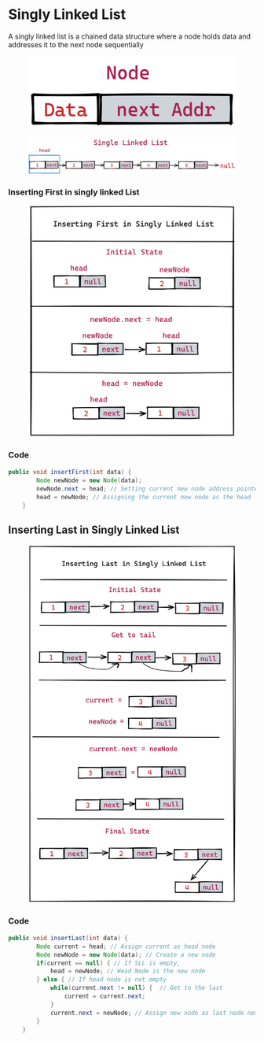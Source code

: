 # Singly Linked List

A singly linked list is a chained data structure where a node holds data and addresses it to the next node sequentially

<figure><img src="../../.gitbook/assets/image (12) (1).png" alt=""><figcaption></figcaption></figure>

<figure><img src="../../.gitbook/assets/image (10) (1).png" alt=""><figcaption></figcaption></figure>

### Inserting First in singly linked List

<figure><img src="../../.gitbook/assets/image (15) (1).png" alt=""><figcaption></figcaption></figure>

### Code

```java
public void insertFirst(int data) {
        Node newNode = new Node(data);
        newNode.next = head; // Setting current new node address pointer next to previous head
        head = newNode; // Assigning the current new node as the head
    }
```

## Inserting Last in Singly Linked List

<figure><img src="../../.gitbook/assets/image (13) (1).png" alt=""><figcaption></figcaption></figure>

### Code

```java
public void insertLast(int data) {
        Node current = head; // Assign current as head node
        Node newNode = new Node(data); // Create a new node
        if(current == null) { // If SLL is empty,
            head = newNode; // Head Node is the new node
        } else { // If head node is not empty
            while(current.next != null) {  // Get to the last
                current = current.next;
            }
            current.next = newNode; // Assign new node as last node next
        }
    }
```
